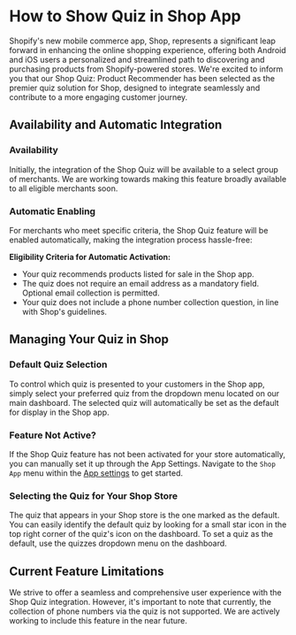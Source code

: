 # How to Show Quiz in Shop App

Shopify's new mobile commerce app, Shop, represents a significant leap forward in enhancing the online shopping experience, offering both Android and iOS users a personalized and streamlined path to discovering and purchasing products from Shopify-powered stores. We're excited to inform you that our Shop Quiz: Product Recommender has been selected as the premier quiz solution for Shop, designed to integrate seamlessly and contribute to a more engaging customer journey.

## Availability and Automatic Integration

### Availability

Initially, the integration of the Shop Quiz will be available to a select group of merchants. We are working towards making this feature broadly available to all eligible merchants soon.

### Automatic Enabling

For merchants who meet specific criteria, the Shop Quiz feature will be enabled automatically, making the integration process hassle-free:

**Eligibility Criteria for Automatic Activation:**

  - Your quiz recommends products listed for sale in the Shop app.
  - The quiz does not require an email address as a mandatory field. Optional email collection is permitted.
  - Your quiz does not include a phone number collection question, in line with Shop's guidelines.

## Managing Your Quiz in Shop

### Default Quiz Selection

To control which quiz is presented to your customers in the Shop app, simply select your preferred quiz from the dropdown menu located on our main dashboard. The selected quiz will automatically be set as the default for display in the Shop app.

### Feature Not Active?

If the Shop Quiz feature has not been activated for your store automatically, you can manually set it up through the App Settings. Navigate to the `Shop App` menu within the [App settings](https://docs.revenuehunt.com/reference/app-settings/#shop-app-beta) to get started.

### Selecting the Quiz for Your Shop Store

The quiz that appears in your Shop store is the one marked as the default. You can easily identify the default quiz by looking for a small star icon in the top right corner of the quiz's icon on the dashboard. To set a quiz as the default, use the quizzes dropdown menu on the dashboard.

## Current Feature Limitations

We strive to offer a seamless and comprehensive user experience with the Shop Quiz integration. However, it's important to note that currently, the collection of phone numbers via the quiz is not supported. We are actively working to include this feature in the near future.



 